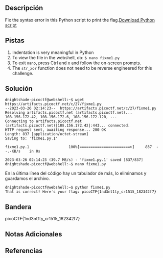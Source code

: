 ## Descripción
Fix the syntax error in this Python script to print the flag.[Download Python script](https://artifacts.picoctf.net/c/27/fixme1.py)

## Pistas 
1. Indentation is very meaningful in Python
2. To view the file in the webshell, do: `$ nano fixme1.py`
3. To exit `nano`, press Ctrl and x and follow the on-screen prompts.
4. The `str_xor` function does not need to be reverse engineered for this challenge.

## Solución

```
dnightshade-picoctf@webshell:~$ wget https://artifacts.picoctf.net/c/27/fixme1.py
--2023-03-26 02:14:23--  https://artifacts.picoctf.net/c/27/fixme1.py
Resolving artifacts.picoctf.net (artifacts.picoctf.net)... 108.156.172.42, 108.156.172.6, 108.156.172.120, ...
Connecting to artifacts.picoctf.net (artifacts.picoctf.net)|108.156.172.42|:443... connected.
HTTP request sent, awaiting response... 200 OK
Length: 837 [application/octet-stream]
Saving to: 'fixme1.py.1'

fixme1.py.1                  100%[=======================>]     837  --.-KB/s    in 0s      

2023-03-26 02:14:23 (39.7 MB/s) - 'fixme1.py.1' saved [837/837]
dnightshade-picoctf@webshell:~$ nano fixme1.py 
```
En la última línea del código hay un tabulador de más, lo eliminamos y guardamos el archivo.
```
dnightshade-picoctf@webshell:~$ python fixme1.py
That is correct! Here's your flag: picoCTF{1nd3nt1ty_cr1515_182342f7}
```
## Bandera
picoCTF{1nd3nt1ty_cr1515_182342f7}
## Notas Adicionales

## Referencias
